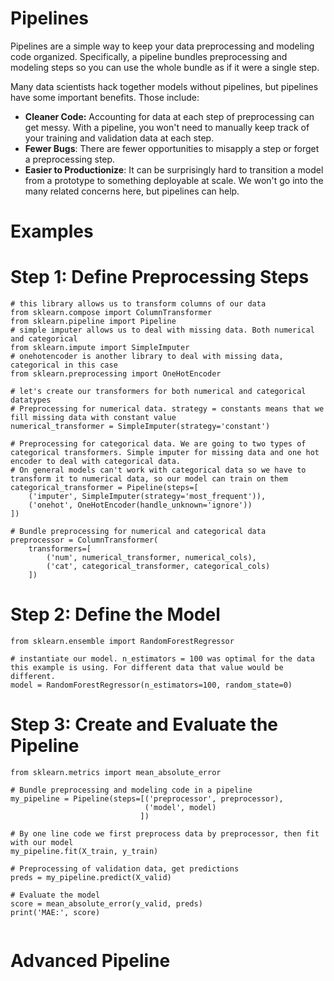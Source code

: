 # Pipelines

Pipelines are a simple way to keep your data preprocessing and modeling code organized. Specifically, a pipeline bundles preprocessing and modeling steps so you can use the whole bundle as if it were a single step.

Many data scientists hack together models without pipelines, but pipelines have some important benefits. Those include:

* **Cleaner Code:** Accounting for data at each step of preprocessing can get messy. With a pipeline, you won't need to manually keep track of your training and validation data at each step.
* **Fewer Bugs**: There are fewer opportunities to misapply a step or forget a preprocessing step.
* **Easier to Productionize**: It can be surprisingly hard to transition a model from a prototype to something deployable at scale. We won't go into the many related concerns here, but pipelines can help.

# Examples

# Step 1: Define Preprocessing Steps
```
# this library allows us to transform columns of our data
from sklearn.compose import ColumnTransformer
from sklearn.pipeline import Pipeline
# simple imputer allows us to deal with missing data. Both numerical and categorical
from sklearn.impute import SimpleImputer
# onehotencoder is another library to deal with missing data, categorical in this case
from sklearn.preprocessing import OneHotEncoder

# let's create our transformers for both numerical and categorical datatypes
# Preprocessing for numerical data. strategy = constants means that we fill missing data with constant value
numerical_transformer = SimpleImputer(strategy='constant')

# Preprocessing for categorical data. We are going to two types of categorical transformers. Simple imputer for missing data and one hot encoder to deal with categorical data.
# On general models can't work with categorical data so we have to transform it to numerical data, so our model can train on them
categorical_transformer = Pipeline(steps=[
    ('imputer', SimpleImputer(strategy='most_frequent')),
    ('onehot', OneHotEncoder(handle_unknown='ignore'))
])

# Bundle preprocessing for numerical and categorical data
preprocessor = ColumnTransformer(
    transformers=[
        ('num', numerical_transformer, numerical_cols),
        ('cat', categorical_transformer, categorical_cols)
    ])
```

# Step 2: Define the Model
```
from sklearn.ensemble import RandomForestRegressor

# instantiate our model. n_estimators = 100 was optimal for the data this example is using. For different data that value would be different.
model = RandomForestRegressor(n_estimators=100, random_state=0)
```

# Step 3: Create and Evaluate the Pipeline
```
from sklearn.metrics import mean_absolute_error

# Bundle preprocessing and modeling code in a pipeline
my_pipeline = Pipeline(steps=[('preprocessor', preprocessor),
                              ('model', model)
                             ])

# By one line code we first preprocess data by preprocessor, then fit with our model 
my_pipeline.fit(X_train, y_train)

# Preprocessing of validation data, get predictions
preds = my_pipeline.predict(X_valid)

# Evaluate the model
score = mean_absolute_error(y_valid, preds)
print('MAE:', score)


```

# Advanced Pipeline